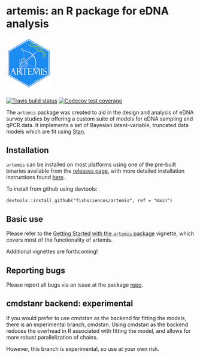 # artemis: an R package for eDNA analysis  

![artemis logo](man/figures/logo.png)


#### 

<!-- badges: start -->
[![Travis build status](https://travis-ci.org/fishsciences/artemis.svg?branch=master)](https://travis-ci.org/fishsciences/artemis)
[![Codecov test coverage](https://codecov.io/gh/fishsciences/artemis/branch/master/graph/badge.svg)](https://codecov.io/gh/fishsciences/artemis?branch=master)

<!-- badges: end -->

The `artemis` package was created to aid in the design and analysis of
eDNA survey studies by offering a custom suite of models for eDNA
sampling and qPCR data. It implements a set of Bayesian
latent-variable, truncated data models which are fit using
[Stan](https://mc-stan.org/). 

## Installation

`artemis` can be installed on most platforms using one of the pre-built
binaries available from the [releases
page](https://github.com/fishsciences/artemis/releases), with more detailed installation instructions found [here](https://fishsciences.github.io/artemis/articles/artemis-installation-guide.html).

To install from github using devtools:

```
devtools::install_github("fishsciences/artemis", ref = "main")
```

## Basic use

Please refer to the [Getting Started with the `artemis` package](https://fishsciences.github.io/artemis/articles/artemis-overview.html) vignette, which covers most of the functionality of artemis.

Additional vignettes are forthcoming!


## Reporting bugs

Please report all bugs via an issue at the package
[repo](https://github.com/fishsciences/artemis/issues).

## cmdstanr backend: experimental

If you would prefer to use cmdstan as the backend for fitting the
models, there is an experimental branch, cmdstan. Using cmdstan as the
backend reduces the overhead in R associated with fitting the model,
and allows for more robust parallelization of chains.

However, this branch is experimental, so use at your own risk.

